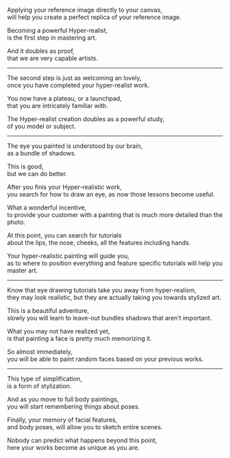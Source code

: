 Applying your reference image directly to your canvas,\
will help you create a perfect replica of your reference image.

Becoming a powerful Hyper-realist,\
is the first step in mastering art.

And it doubles as proof,\
that we are very capable artists.

---

The second step is just as welcoming an lovely,\
once you have completed your hyper-realist work.

You now have a plateau, or a launchpad,\
that you are intricately familiar with.

The Hyper-realist creation doubles as a powerful study,\
of you model or subject.

---

The eye you painted is understood by our brain,\
as a bundle of shadows.

This is good,\
but we can do better.

After you finis your Hyper-realistic work,\
you search for how to draw an eye, as now those lessons become useful.

What a wonderful incentive,\
to provide your customer with a painting that is much more detailed than the photo.

At this point, you can search for tutorials\
about the lips, the nose, cheeks, all the features including hands.

Your hyper-realistic painting will guide you,\
as to where to position everything and feature specific tutorials will help you master art.

---

Know that eye drawing tutorials take you away from hyper-realism,\
they may look realistic, but they are actually taking you towards stylized art.

This is a beautiful adventure,\
slowly you will learn to leave-out bundles shadows that aren’t important.

What you may not have realized yet,\
is that painting a face is pretty much memorizing it.

So almost immediately,\
you will be able to paint random faces based on your previous works.

---

This type of simplification,\
is a form of stylization.

And as you move to full body paintings,\
you will start remembering things about poses.

Finally, your memory of facial features,\
and body poses, will allow you to sketch entire scenes.

Nobody can predict what happens beyond this point,\
here your works become as unique as you are.
